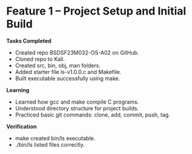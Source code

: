 # Feature 1 – Project Setup and Initial Build

**Tasks Completed**
- Created repo BSDSF23M032-OS-A02 on GitHub.
- Cloned repo to Kali.
- Created src, bin, obj, man folders.
- Added starter file ls-v1.0.0.c and Makefile.
- Built executable successfully using make.

**Learning**
- Learned how gcc and make compile C programs.
- Understood directory structure for project builds.
- Practiced basic git commands: clone, add, commit, push, tag.

**Verification**
- make created bin/ls executable.
- ./bin/ls listed files correctly.

